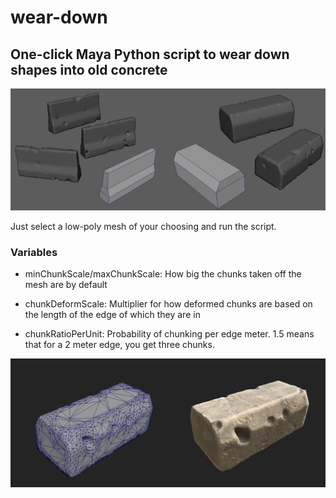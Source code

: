 # wear-down
## One-click Maya Python script to wear down shapes into old concrete

![header](/images/header.png)

Just select a low-poly mesh of your choosing and run the script.

### Variables

- minChunkScale/maxChunkScale: How big the chunks taken off the mesh are by default

- chunkDeformScale: Multiplier for how deformed chunks are based on the length of the edge of which they are in

- chunkRatioPerUnit: Probability of chunking per edge meter. 1.5 means that for a 2 meter edge, you get three chunks.

![footer](/images/footer.png)
